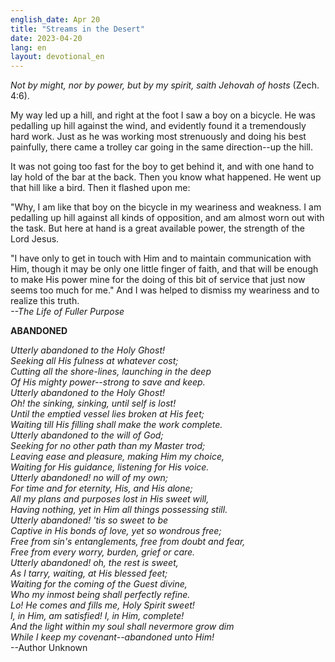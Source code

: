 ```yaml
---
english_date: Apr 20
title: "Streams in the Desert"
date: 2023-04-20
lang: en
layout: devotional_en
---
```





<p><em>Not by might, nor by power, but by my spirit, saith Jehovah of hosts</em> (Zech. 4:6).

</p>

<p>My way led up a hill, and right at the foot I saw a boy on a bicycle. He was pedalling up hill against the wind, and evidently found it a tremendously hard work. Just as he was working most strenuously and doing his best painfully, there came a trolley car going in the same direction--up the hill.

</p>

<p>It was not going too fast for the boy to get behind it, and with one hand to lay hold of the bar at the back. Then you know what happened. He went up that hill like a bird. Then it flashed upon me:

</p>

<p>"Why, I am like that boy on the bicycle in my weariness and weakness. I am pedalling up hill against all kinds of opposition, and am almost worn out with the task. But here at hand is a great available power, the strength of the Lord Jesus.

</p>

<p>"I have only to get in touch with Him and to maintain communication with Him, though it may be only one little finger of faith, and that will be enough to make His power mine for the doing of this bit of service that just now seems too much for me." And I was helped to dismiss my weariness and to realize this truth.<br/> <em>--The Life of Fuller Purpose</em>

</p>

<p><strong>ABANDONED</strong>

</p>

<p><em>Utterly abandoned to the Holy Ghost!</em><br/> <em>Seeking all His fulness at whatever cost;</em><br/> <em>Cutting all the shore-lines, launching in the deep</em><br/> <em>Of His mighty power--strong to save and keep.</em><br/> <em>Utterly abandoned to the Holy Ghost!</em><br/> <em>Oh! the sinking, sinking, until self is lost!</em><br/> <em>Until the emptied vessel lies broken at His feet;</em><br/> <em>Waiting till His filling shall make the work complete.</em><br/> <em>Utterly abandoned to the will of God;</em><br/> <em>Seeking for no other path than my Master trod;</em><br/> <em>Leaving ease and pleasure, making Him my choice,</em><br/> <em>Waiting for His guidance, listening for His voice.</em><br/> <em>Utterly abandoned! no will of my own;</em><br/> <em>For time and for eternity, His, and His alone;</em><br/> <em>All my plans and purposes lost in His sweet will,</em><br/> <em>Having nothing, yet in Him all things possessing still.</em><br/> <em>Utterly abandoned! 'tis so sweet to be</em><br/> <em>Captive in His bonds of love, yet so wondrous free;</em><br/> <em>Free from sin's entanglements, free from doubt and fear,</em><br/> <em>Free from every worry, burden, grief or care.</em><br/> <em>Utterly abandoned! oh, the rest is sweet,</em><br/> <em>As I tarry, waiting, at His blessed feet;</em><br/> <em>Waiting for the coming of the Guest divine,</em><br/> <em>Who my inmost being shall perfectly refine.</em><br/> <em>Lo! He comes and fills me, Holy Spirit sweet!</em><br/> <em>I, in Him, am satisfied! I, in Him, complete!</em><br/> <em>And the light within my soul shall nevermore grow dim</em><br/> <em>While I keep my covenant--abandoned unto Him!</em><br/> --Author Unknown

</p>

<p></p>